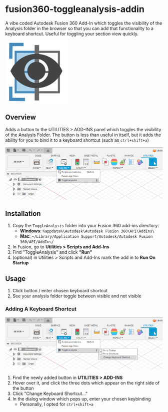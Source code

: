 # fusion360-toggleanalysis-addin
   A vibe coded Autodesk Fusion 360 Add-In which toggles the visibility of the Analysis folder in the browser so that you can add that functionality to a keyboard shortcut. Useful for toggling your section view quickly.

   <img src="./ToggleAnalysis/AddInIcon.svg" alt="Icon" height="200">

   ## Overview
   Adds a button to the UTILITIES > ADD-INS panel which toggles the visibility of the Analysis Folder. The button is less than useful in itself, but it adds the ability for you to bind it to a keyboard shortcut (such as `ctrl+shift+a`)

   <img src="./Screenshots/Button.png" alt="Button">

   ## Installation

   1. Copy the `ToggleAnalysis` folder into your Fusion 360 add-ins directory:
      - **Windows**: `%appdata%\Autodesk\Autodesk Fusion 360\API\AddIns\`
      - **Mac**: `~/Library/Application Support/Autodesk/Autodesk Fusion 360/API/AddIns/`
   2. In Fusion, go to **Utilities > Scripts and Add-Ins**
   3. Find "ToggleAnalysis" and click **"Run"**
   4. (optional) in Utilities > Scripts and Add-Ins mark the add in to **Run On Startup**


   ## Usage
   1. Click button / enter chosen keyboard shortcut
   2. See your analysis folder toggle between visible and not visible

   ### Adding A Keyboard Shortcut
   <img src="./Screenshots/AddingShortcut.png" alt="Adding Keyboard Shortcut">

1. Find the newly added button in **UTILITIES > ADD-INS**
2. Hover over it, and click the three dots which appear on the right side of the button
3. Click "Change Keyboard Shortcut..."
4. In the dialog window which pops up, enter your chosen keybinding
    - Personally, I opted for `ctrl+shift+a`
